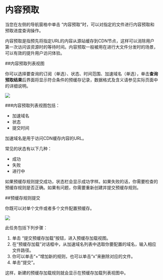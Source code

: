 # 内容预取
当您在左侧的导航窗格中单击 “内容预取”时，可以对指定的文件进行内容预取和预取进度查询操作。

内容预取是指预先将指定URL的内容从源站缓存到CDN节点，这样可以消除用户第一次访问该资源时的等待时间。内容预取一般被用在进行大文件分发时的场景，可以有效的提升用户访问体验。 


##内容预取列表视图

你可以选择要查询的订阅（单选）、状态、时间范围、加速域名（单选），单击**查询预取结果**后界面将显示符合条件的预缓存记录，数据格式及含义请参见实际页面中的详细说明。

![][1]

###内容预取列表视图包括：

-   加速域名
-   状态
-   提交时间

加速域名是用于访问CDN缓存内容的URL。

常见的状态有以下几种：

-   成功
-   失败
-   进行中

如果预缓存规则提交成功，状态栏会显示成功字样。如果失败的话，你需要检查的预缓存规则是否正确。如果有问题，你需要重新创建并提交预缓存规则。

##预缓存规则提交

你既可以对单个文件或者多个文件配置预缓存。

![][2]

此任务包括下列步骤：

1. 单击 “提交预缓存加载”按钮，进入预缓存加载视图。
2. 在“预缓存加载”对话框中，从加速域名列表中选取你要配置的域名，输入相应文件路径。
3. 你可以单击“+”增加新的规则，也可以单击“x”来删除对应的文件。
4. 单击“提交”。

这样，新建的预缓存加载规则就会显示在预缓存加载列表视图中。

 [1]: images/prefetch-1.png
 [2]: images/prefetch-2.png

